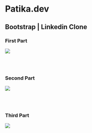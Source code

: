 # Patika.dev
## Bootstrap | Linkedin Clone


### First Part

<img src="img/Linkedin-1.png">

<br><br>


### Second Part

<img src="img/Linkedin-2.png">

<br><br>

### Third Part

<img src="img/Linkedin-3.png">

